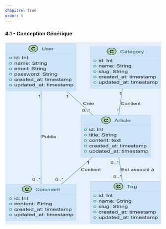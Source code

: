 ```yaml
---
chapitre: true
order: 5
---
```


### 4.1 - Conception Générique
![Conception Générique](assets/Conception_Générique.png)